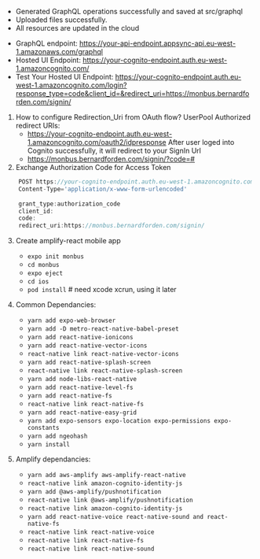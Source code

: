 + Generated GraphQL operations successfully and saved at src/graphql
+ Uploaded files successfully.
+ All resources are updated in the cloud

- GraphQL endpoint: https://your-api-endpoint.appsync-api.eu-west-1.amazonaws.com/graphql
- Hosted UI Endpoint: https://your-cognito-endpoint.auth.eu-west-1.amazoncognito.com/
- Test Your Hosted UI Endpoint: https://your-cognito-endpoint.auth.eu-west-1.amazoncognito.com/login?response_type=code&client_id=&redirect_uri=https://monbus.bernardforden.com/signin/

1. How to configure Redirection_Uri from OAuth flow?
    UserPool Authorized redirect URIs:
    - https://your-cognito-endpoint.auth.eu-west-1.amazoncognito.com/oauth2/idpresponse
    After user loged into Cognito successfully, it will redirect to your SignIn Url
    - https://monbus.bernardforden.com/signin/?code=#
2. Exchange Authorization Code for Access Token
```Javascript
    POST https://your-cognito-endpoint.auth.eu-west-1.amazoncognito.com/oauth2/token
    Content-Type='application/x-www-form-urlencoded'
    
    grant_type:authorization_code
    client_id:
    code:
    redirect_uri:https://monbus.bernardforden.com/signin/
```
3. Create amplify-react mobile app
    - `expo init monbus`
    - `cd monbus`
    - `expo eject`
    - `cd ios`
    - `pod install` # need xcode xcrun, using it later
    
4. Common Dependancies:
    - `yarn add expo-web-browser`
    - `yarn add -D metro-react-native-babel-preset`
    - `yarn add react-native-ionicons`
    - `yarn add react-native-vector-icons`
    - `react-native link react-native-vector-icons`
    - `yarn add react-native-splash-screen`
    - `react-native link react-native-splash-screen`
    - `yarn add node-libs-react-native`
    - `yarn add react-native-level-fs`
    - `yarn add react-native-fs`
    - `react-native link react-native-fs`
    - `yarn add react-native-easy-grid`
    - `yarn add expo-sensors expo-location expo-permissions expo-constants`
    - `yarn add ngeohash`
    - `yarn install`
5. Amplify dependancies:
    - `yarn add aws-amplify aws-amplify-react-native`
    - `react-native link amazon-cognito-identity-js`
    - `yarn add @aws-amplify/pushnotification`
    - `react-native link @aws-amplify/pushnotification`
    - `react-native link amazon-cognito-identity-js`
    - `yarn add react-native-voice react-native-sound and react-native-fs`
    - `react-native link react-native-voice`
    - `react-native link react-native-fs`
    - `react-native link react-native-sound`

